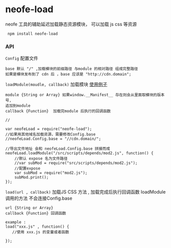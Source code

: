 # neofe-load


neofe 工具的辅助延迟加载静态资源模块， 可以加载 js  css 等资源   

     npm install neofe-load 

### API 
 
`Config` 配置文件 
    
    base 默认 "/" ,加载模块的前缀路径 与module 的相对路径 组成完整路径  
    如果是模块发布到了 cdn 后 ，base 应该是 "http://cdn.domain";

`loadModule(moudle, callback)`  加载模块  [使用例子](https://github.com/imvvk/neofe-example/tree/master/lazy_load_demo)
    
    module {String or Array} 如果window.__Manifest__ 存在则会从里面取模块的版本号,  
    追加到module 
    callback {Function}  加载完module 后执行的回调函数

    //

    var neofeLoad = require("neofe-load");
    //如果用其他域名加载资源，需要修改Config.base
    //neofeLoad.Config.base = "//cdn.domain/";

    //导出文件地址 会和 neofeLoad.Config.base 拼接而成
    neofeLoad.loadModule("/src/scripts/depends/mod2.js", function() {
        //默认 expose 名为文件路径 
        //var subMod = require("src/scripts/depends/mod2.js");
        //配置expose
        var subMod = require("mod2.js");
        subMod.print();
    });




`load(url , callback)`  加载JS CSS 方法 , 加载完成后执行回调函数 loadModule 调用的方法 不会连接Config.base 
    
    url {String or Array}
    callback {Function} 回调函数  

    example : 
    load("xxx.js" , function() {
       //使用 xxx.js 的变量或者函数 
       
    });
       

